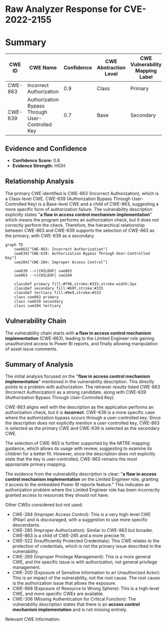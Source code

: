 # Raw Analyzer Response for CVE-2022-2155

# Summary
| CWE ID | CWE Name | Confidence | CWE Abstraction Level | CWE Vulnerability Mapping Label | CWE-Vulnerability Mapping Notes |
|---|---|---|---|---|---|
| CWE-863 | Incorrect Authorization | 0.9 | Class | Primary | Allowed-with-Review |
| CWE-639 | Authorization Bypass Through User-Controlled Key | 0.7 | Base | Secondary | Allowed |

## Evidence and Confidence

*   **Confidence Score:** 0.8
*   **Evidence Strength:** HIGH

## Relationship Analysis
The primary CWE identified is CWE-863 (Incorrect Authorization), which is a Class-level CWE. CWE-639 (Authorization Bypass Through User-Controlled Key) is a Base-level CWE and a child of CWE-863, suggesting a more specific form of authorization failure. The vulnerability description explicitly states "**a flaw in access control mechanism implementation**" which means the program performs an authorization check, but it does not correctly perform the check. Therefore, the hierarchical relationship between CWE-863 and CWE-639 supports the selection of CWE-863 as the primary, with CWE-639 as a secondary.

```mermaid
graph TD
    cwe863["CWE-863: Incorrect Authorization"]
    cwe639["CWE-639: Authorization Bypass Through User-Controlled Key"]
    cwe284["CWE-284: Improper Access Control"]
    
    cwe639 -->|CHILDOF| cwe863
    cwe863 -->|CHILDOF| cwe284

    classDef primary fill:#f96,stroke:#333,stroke-width:2px
    classDef secondary fill:#69f,stroke:#333
    classDef tertiary fill:#9e9,stroke:#333
    class cwe863 primary
    class cwe639 secondary
    class cwe284 tertiary
```

## Vulnerability Chain
The vulnerability chain starts with **a flaw in access control mechanism implementation** (CWE-863), leading to the Limited Engineer role gaining unauthorized access to Power BI reports, and finally allowing manipulation of asset issue comments.

## Summary of Analysis
The initial analysis focused on the "**flaw in access control mechanism implementation**" mentioned in the vulnerability description. This directly points to a problem with authorization. The retriever results listed CWE-863 (Incorrect Authorization) as a strong candidate, along with CWE-639 (Authorization Bypass Through User-Controlled Key).

CWE-863 aligns well with the description as the application performs an authorization check, but it is **incorrect**. CWE-639 is a more specific case where the authorization bypass occurs through a user-controlled key. Since the description does not explicitly mention a user-controlled key, CWE-863 is selected as the primary CWE and CWE-639 is selected as the secondary CWE.

The selection of CWE-863 is further supported by the MITRE mapping guidance, which allows its usage with review, suggesting to examine its children for a better fit. However, since the description does not explicitly state that the key is user-controlled, CWE-863 remains the most appropriate primary mapping.

The evidence from the vulnerability description is clear: "**a flaw in access control mechanism implementation** on the Limited Engineer role, granting it access to the embedded Power BI reports feature." This indicates an authorization problem where the Limited Engineer role has been incorrectly granted access to resources they should not have.

Other CWEs considered but not used:

*   CWE-284 (Improper Access Control): This is a very high-level CWE (Pillar) and is discouraged, with a suggestion to use more specific descendants.
*   CWE-285 (Improper Authorization): Similar to CWE-863 but broader. CWE-863 is a child of CWE-285 and a more precise fit.
*   CWE-522 (Insufficiently Protected Credentials): This CWE relates to the protection of credentials, which is not the primary issue described in the vulnerability.
*   CWE-269 (Improper Privilege Management): This is a more general CWE, and the specific issue is with authorization, not general privilege management.
*   CWE-200 (Exposure of Sensitive Information to an Unauthorized Actor): This is an impact of the vulnerability, not the root cause. The root cause is the authorization issue that allows the exposure.
*   CWE-668 (Exposure of Resource to Wrong Sphere): This is a high-level CWE, and more specific CWEs are available.
*   CWE-306 (Missing Authentication for Critical Function): The vulnerability description states that there is an **access control mechanism implementation** and is not missing entirely.

Relevant CWE Information: